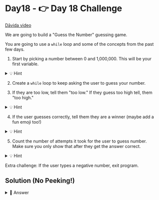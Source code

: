# Day18 - 👉 Day 18 Challenge

<a href="https://www.youtube.com/watch?v=ox5KGtrXs5E" target="_blank">Dāvida video</a>

We are going to build a "Guess the Number" guessing game.

You are going to use a `while` loop and some of the concepts from the past few days.

1. Start by picking a number between 0 and 1,000,000. This will be your first variable.

<details>
<summary>💡 Hint</summary>

Essentially, what do you want the correct number to be. Create a variable for that number.

</details>

2. Create a `while` loop to keep asking the user to guess your number.

3. If they are too low, tell them "too low." If they guess too high tell, them "too high."

<details>
<summary>💡 Hint</summary>

You will need to include `if` statements here with logical operators. Include the correct number variable you created at the beginning in these `if` statements.

</details>

4. If the user guesses correctly, tell them they are a winner (maybe add a fun emoji too!)

<details>
<summary>💡 Hint</summary>

If they are a winner, they need to get out of the loop. How do you do that?

</details>

5. Count the number of attempts it took for the user to guess number. Make sure you only show that after they get the answer correct.


<details>
<summary>💡 Hint</summary>

Create a counter before the `while` loop and `print` the number of attempts after the user is a winner. Don't forget to count attempts using `+= `in the loop.


</details>

Extra challenge: If the user types a negative number, exit program.

## Solution (No Peeking!)


<details>
<summary>👀 Answer</summary>

```python
print("Welcome to Guess the Number.")
print()
print("Guess a number between 1 and 1,000,000 and I will tell you if you are too low, too high, or get it correct.")
print()
print("Let's play!")

correct_number = 2300
attempt = 1

while True:
  user_guess = int(input("Pick a number between 1 and 1,000,000: "))
  if user_guess < 0:
    print("Now we'll never know what the answer is …")
    exit()
  if user_guess < correct_number:
    print("That number is too low. Try again!")
    attempt += 1
  elif user_guess > correct_number:
    print("That number is too high. Try again!")
    attempt += 1
    continue
  elif user_guess == correct_number:
    print("You are a winner! 🥳🥳")
    break 
  else:
    print("That is not a number I recognize.")
print("It took you", attempt, "attempt(s) to get the correct answer.")
```

</details>